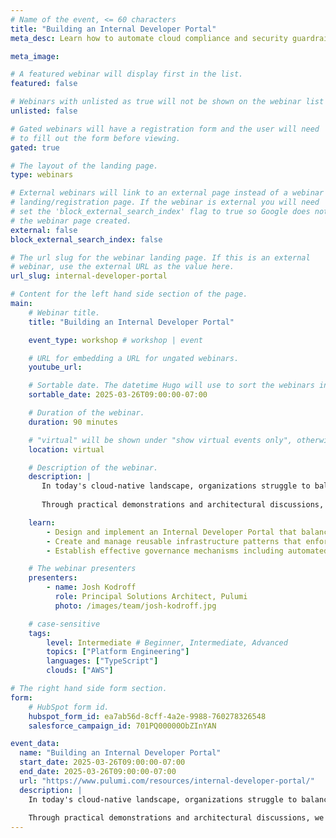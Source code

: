 ```yaml
---
# Name of the event, <= 60 characters
title: "Building an Internal Developer Portal"
meta_desc: Learn how to automate cloud compliance and security guardrails using policy as code to ensure consistent infrastructure governance at scale.

meta_image:

# A featured webinar will display first in the list.
featured: false

# Webinars with unlisted as true will not be shown on the webinar list
unlisted: false

# Gated webinars will have a registration form and the user will need
# to fill out the form before viewing.
gated: true

# The layout of the landing page.
type: webinars

# External webinars will link to an external page instead of a webinar
# landing/registration page. If the webinar is external you will need
# set the 'block_external_search_index' flag to true so Google does not index
# the webinar page created.
external: false
block_external_search_index: false

# The url slug for the webinar landing page. If this is an external
# webinar, use the external URL as the value here.
url_slug: internal-developer-portal

# Content for the left hand side section of the page.
main:
    # Webinar title.
    title: "Building an Internal Developer Portal"

    event_type: workshop # workshop | event

    # URL for embedding a URL for ungated webinars.
    youtube_url: 

    # Sortable date. The datetime Hugo will use to sort the webinars in date order.
    sortable_date: 2025-03-26T09:00:00-07:00

    # Duration of the webinar.
    duration: 90 minutes

    # "virtual" will be shown under "show virtual events only", otherwise shown as City, State (seattle, wa)
    location: virtual

    # Description of the webinar.
    description: |
       In today's cloud-native landscape, organizations struggle to balance developer autonomy with operational control. This workshop explores how to build an Internal Developer Portal (IDP) that transforms infrastructure provisioning from a bottleneck into a competitive advantage. You'll learn how to create a self-service platform that enables developers to safely deploy infrastructure while maintaining governance and cost control.
       
       Through practical demonstrations and architectural discussions, we'll explore how to implement golden paths, automate approvals, and manage templates that accelerate development while enforcing organizational standards. You'll see how to leverage modern infrastructure-as-code practices to create a developer experience that reduces time-to-market from days to hours, without sacrificing security or compliance.

    learn:
        - Design and implement an Internal Developer Portal that balances developer self-service with organizational control, including template management, access controls, and automated workflows
        - Create and manage reusable infrastructure patterns that enforce best practices while enabling developers to safely provision resources on demand
        - Establish effective governance mechanisms including automated approvals, audit trails, and cost management strategies that scale with your organization's growth

    # The webinar presenters
    presenters:
        - name: Josh Kodroff 
          role: Principal Solutions Architect, Pulumi
          photo: /images/team/josh-kodroff.jpg

    # case-sensitive
    tags:
        level: Intermediate # Beginner, Intermediate, Advanced
        topics: ["Platform Engineering"]
        languages: ["TypeScript"]
        clouds: ["AWS"]

# The right hand side form section.
form:
    # HubSpot form id.
    hubspot_form_id: ea7ab56d-8cff-4a2e-9988-760278326548
    salesforce_campaign_id: 701PQ00000ObZInYAN

event_data:
  name: "Building an Internal Developer Portal"
  start_date: 2025-03-26T09:00:00-07:00
  end_date: 2025-03-26T09:00:00-07:00
  url: "https://www.pulumi.com/resources/internal-developer-portal/"
  description: |
    In today's cloud-native landscape, organizations struggle to balance developer autonomy with operational control. This workshop explores how to build an Internal Developer Portal (IDP) that transforms infrastructure provisioning from a bottleneck into a competitive advantage. You'll learn how to create a self-service platform that enables developers to safely deploy infrastructure while maintaining governance and cost control.
    
    Through practical demonstrations and architectural discussions, we'll explore how to implement golden paths, automate approvals, and manage templates that accelerate development while enforcing organizational standards. You'll see how to leverage modern infrastructure-as-code practices to create a developer experience that reduces time-to-market from days to hours, without sacrificing security or compliance.
---
```

